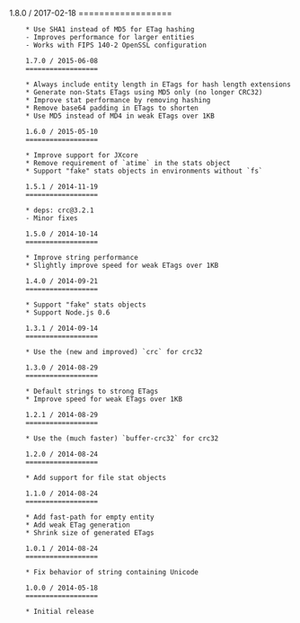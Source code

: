 1.8.0 / 2017-02-18
        ==================

        * Use SHA1 instead of MD5 for ETag hashing
        - Improves performance for larger entities
        - Works with FIPS 140-2 OpenSSL configuration

        1.7.0 / 2015-06-08
        ==================

        * Always include entity length in ETags for hash length extensions
        * Generate non-Stats ETags using MD5 only (no longer CRC32)
        * Improve stat performance by removing hashing
        * Remove base64 padding in ETags to shorten
        * Use MD5 instead of MD4 in weak ETags over 1KB

        1.6.0 / 2015-05-10
        ==================

        * Improve support for JXcore
        * Remove requirement of `atime` in the stats object
        * Support "fake" stats objects in environments without `fs`

        1.5.1 / 2014-11-19
        ==================

        * deps: crc@3.2.1
        - Minor fixes

        1.5.0 / 2014-10-14
        ==================

        * Improve string performance
        * Slightly improve speed for weak ETags over 1KB

        1.4.0 / 2014-09-21
        ==================

        * Support "fake" stats objects
        * Support Node.js 0.6

        1.3.1 / 2014-09-14
        ==================

        * Use the (new and improved) `crc` for crc32

        1.3.0 / 2014-08-29
        ==================

        * Default strings to strong ETags
        * Improve speed for weak ETags over 1KB

        1.2.1 / 2014-08-29
        ==================

        * Use the (much faster) `buffer-crc32` for crc32

        1.2.0 / 2014-08-24
        ==================

        * Add support for file stat objects

        1.1.0 / 2014-08-24
        ==================

        * Add fast-path for empty entity
        * Add weak ETag generation
        * Shrink size of generated ETags

        1.0.1 / 2014-08-24
        ==================

        * Fix behavior of string containing Unicode

        1.0.0 / 2014-05-18
        ==================

        * Initial release
